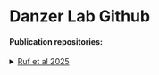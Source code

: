 # Danzer Lab Github

#### Publication repositories:
 
<details>
<summary><a href="https://github.com/DanzerLab/ALS_Brain_Multiome" target="_blank">Ruf et al 2025</a></summary>
Single-nucleus ATAC-seq, RNA-Seq and FANS-Seq of the human motor cortex in ALS/ALS-FTD. 
</details>
